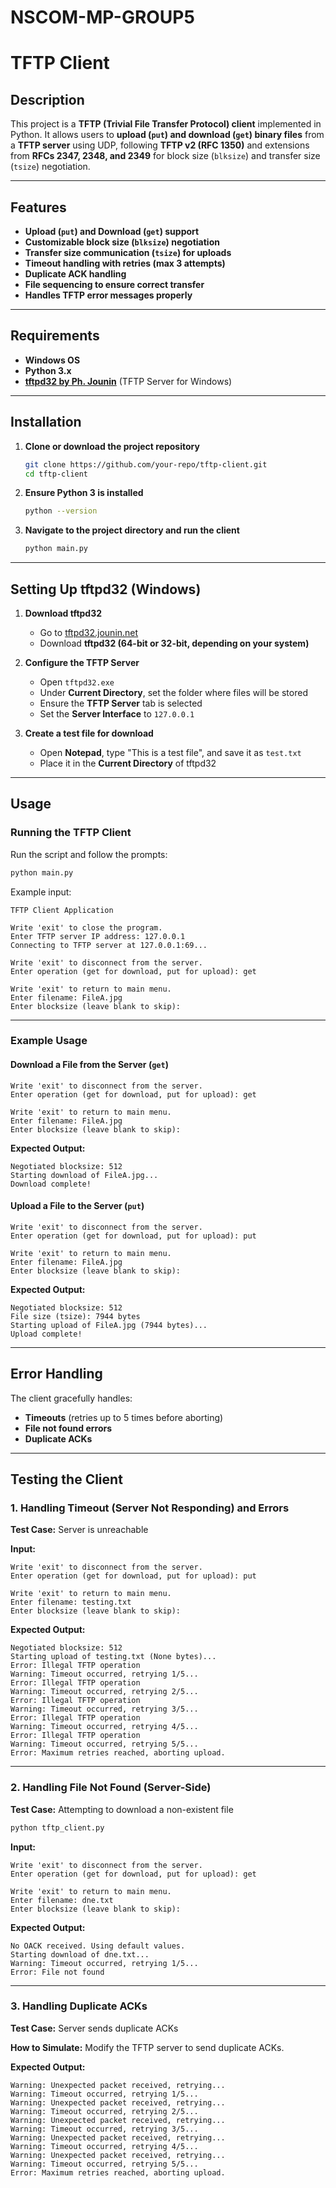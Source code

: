 # NSCOM-MP-GROUP5

# TFTP Client

## Description
This project is a **TFTP (Trivial File Transfer Protocol) client** implemented in Python. It allows users to **upload (`put`) and download (`get`) binary files** from a **TFTP server** using UDP, following **TFTP v2 (RFC 1350)** and extensions from **RFCs 2347, 2348, and 2349** for block size (`blksize`) and transfer size (`tsize`) negotiation.

---

## Features
- **Upload (`put`) and Download (`get`) support**
- **Customizable block size (`blksize`) negotiation**
- **Transfer size communication (`tsize`) for uploads**
- **Timeout handling with retries (max 3 attempts)**
- **Duplicate ACK handling**
- **File sequencing to ensure correct transfer**
- **Handles TFTP error messages properly**

---

## Requirements
- **Windows OS**
- **Python 3.x**
- **[tftpd32 by Ph. Jounin](http://tftpd32.jounin.net/tftpd32.html)** (TFTP Server for Windows)

---

## Installation
1. **Clone or download the project repository**
   ```bash
   git clone https://github.com/your-repo/tftp-client.git
   cd tftp-client
   ```
2. **Ensure Python 3 is installed**
   ```bash
   python --version
   ```
3. **Navigate to the project directory and run the client**
   ```bash
   python main.py
   ```

---

## Setting Up tftpd32 (Windows)
1. **Download tftpd32**
   - Go to [tftpd32.jounin.net](http://tftpd32.jounin.net/tftpd32.html)
   - Download **tftpd32 (64-bit or 32-bit, depending on your system)**

2. **Configure the TFTP Server**
   - Open `tftpd32.exe`
   - Under **Current Directory**, set the folder where files will be stored
   - Ensure the **TFTP Server** tab is selected
   - Set the **Server Interface** to `127.0.0.1`

3. **Create a test file for download**
   - Open **Notepad**, type "This is a test file", and save it as `test.txt`
   - Place it in the **Current Directory** of tftpd32

---

## Usage

### Running the TFTP Client
Run the script and follow the prompts:
```bash
python main.py
```
Example input:
```
TFTP Client Application

Write 'exit' to close the program.
Enter TFTP server IP address: 127.0.0.1
Connecting to TFTP server at 127.0.0.1:69...

Write 'exit' to disconnect from the server.
Enter operation (get for download, put for upload): get

Write 'exit' to return to main menu.
Enter filename: FileA.jpg
Enter blocksize (leave blank to skip):
```

---

### Example Usage

#### Download a File from the Server (`get`)
```
Write 'exit' to disconnect from the server.
Enter operation (get for download, put for upload): get

Write 'exit' to return to main menu.
Enter filename: FileA.jpg
Enter blocksize (leave blank to skip):
```
**Expected Output:**
```
Negotiated blocksize: 512
Starting download of FileA.jpg...
Download complete!
```

#### Upload a File to the Server (`put`)
```
Write 'exit' to disconnect from the server.
Enter operation (get for download, put for upload): put

Write 'exit' to return to main menu.
Enter filename: FileA.jpg
Enter blocksize (leave blank to skip):
```
**Expected Output:**
```
Negotiated blocksize: 512
File size (tsize): 7944 bytes
Starting upload of FileA.jpg (7944 bytes)...
Upload complete!
```

---

## Error Handling
The client gracefully handles:
- **Timeouts** (retries up to 5 times before aborting)
- **File not found errors**
- **Duplicate ACKs**

---

## Testing the Client

### 1. Handling Timeout (Server Not Responding) and Errors
**Test Case:** Server is unreachable

**Input:**
```
Write 'exit' to disconnect from the server.
Enter operation (get for download, put for upload): put

Write 'exit' to return to main menu.
Enter filename: testing.txt
Enter blocksize (leave blank to skip):
```
**Expected Output:**
```
Negotiated blocksize: 512
Starting upload of testing.txt (None bytes)...
Error: Illegal TFTP operation
Warning: Timeout occurred, retrying 1/5...
Error: Illegal TFTP operation
Warning: Timeout occurred, retrying 2/5...
Error: Illegal TFTP operation
Warning: Timeout occurred, retrying 3/5...
Error: Illegal TFTP operation
Warning: Timeout occurred, retrying 4/5...
Error: Illegal TFTP operation
Warning: Timeout occurred, retrying 5/5...
Error: Maximum retries reached, aborting upload.
```

---

### 2. Handling File Not Found (Server-Side)
**Test Case:** Attempting to download a non-existent file
```bash
python tftp_client.py
```
**Input:**
```
Write 'exit' to disconnect from the server.
Enter operation (get for download, put for upload): get

Write 'exit' to return to main menu.
Enter filename: dne.txt
Enter blocksize (leave blank to skip):
```
**Expected Output:**
```
No OACK received. Using default values.
Starting download of dne.txt...
Warning: Timeout occurred, retrying 1/5...
Error: File not found
```

---

### 3. Handling Duplicate ACKs
**Test Case:** Server sends duplicate ACKs

**How to Simulate:** Modify the TFTP server to send duplicate ACKs.

**Expected Output:**
```
Warning: Unexpected packet received, retrying...
Warning: Timeout occurred, retrying 1/5...
Warning: Unexpected packet received, retrying...
Warning: Timeout occurred, retrying 2/5...
Warning: Unexpected packet received, retrying...
Warning: Timeout occurred, retrying 3/5...
Warning: Unexpected packet received, retrying...
Warning: Timeout occurred, retrying 4/5...
Warning: Unexpected packet received, retrying...
Warning: Timeout occurred, retrying 5/5...
Error: Maximum retries reached, aborting upload.
```